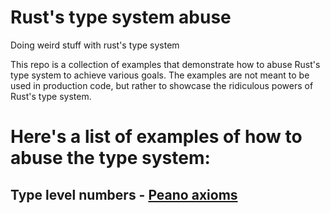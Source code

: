 # Rust's type system abuse
Doing weird stuff with rust's type system

This repo is a collection of examples that demonstrate how to abuse Rust's type system to achieve various goals. The examples are not meant to be used in production code, but rather to showcase the ridiculous powers of Rust's type system.

# Here's a list of examples of how to abuse the type system:

## Type level numbers - [Peano axioms](https://en.wikipedia.org/wiki/Peano_axioms)
